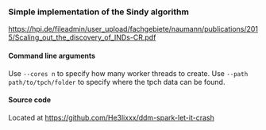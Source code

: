 ### Simple implementation of the Sindy algorithm
https://hpi.de/fileadmin/user_upload/fachgebiete/naumann/publications/2015/Scaling_out_the_discovery_of_INDs-CR.pdf

#### Command line arguments
Use `--cores n` to specify how many worker threads to create.
Use `--path path/to/tpch/folder` to specify where the tpch data can be found.

#### Source code
Located at https://github.com/He3lixxx/ddm-spark-let-it-crash
